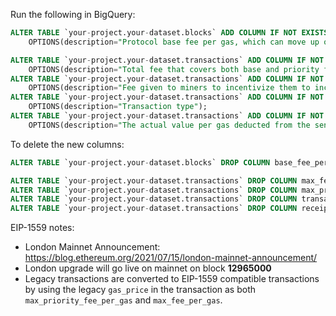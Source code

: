 Run the following in BigQuery:

```sql
ALTER TABLE `your-project.your-dataset.blocks` ADD COLUMN IF NOT EXISTS base_fee_per_gas INT64 
    OPTIONS(description="Protocol base fee per gas, which can move up or down");

ALTER TABLE `your-project.your-dataset.transactions` ADD COLUMN IF NOT EXISTS max_fee_per_gas INT64 
    OPTIONS(description="Total fee that covers both base and priority fees");
ALTER TABLE `your-project.your-dataset.transactions` ADD COLUMN IF NOT EXISTS max_priority_fee_per_gas INT64 
    OPTIONS(description="Fee given to miners to incentivize them to include the transaction");
ALTER TABLE `your-project.your-dataset.transactions` ADD COLUMN IF NOT EXISTS transaction_type INT64 
    OPTIONS(description="Transaction type");
ALTER TABLE `your-project.your-dataset.transactions` ADD COLUMN IF NOT EXISTS receipt_effective_gas_price INT64 
    OPTIONS(description="The actual value per gas deducted from the senders account. Replacement of gas_price after EIP-1559");
```

To delete the new columns:

```sql
ALTER TABLE `your-project.your-dataset.blocks` DROP COLUMN base_fee_per_gas;

ALTER TABLE `your-project.your-dataset.transactions` DROP COLUMN max_fee_per_gas;
ALTER TABLE `your-project.your-dataset.transactions` DROP COLUMN max_priority_fee_per_gas;
ALTER TABLE `your-project.your-dataset.transactions` DROP COLUMN transaction_type;
ALTER TABLE `your-project.your-dataset.transactions` DROP COLUMN receipt_effective_gas_price;
```

EIP-1559 notes:

- London Mainnet Announcement: https://blog.ethereum.org/2021/07/15/london-mainnet-announcement/
- London upgrade will go live on mainnet on block **12965000**
- Legacy transactions are converted to EIP-1559 compatible transactions by using the legacy `gas_price` in the
    transaction as both `max_priority_fee_per_gas` and `max_fee_per_gas`.